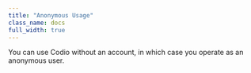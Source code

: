 ```yaml
---
title: "Anonymous Usage"
class_name: docs
full_width: true
---
```


You can use Codio without an account, in which case you operate as an anonymous user. 
